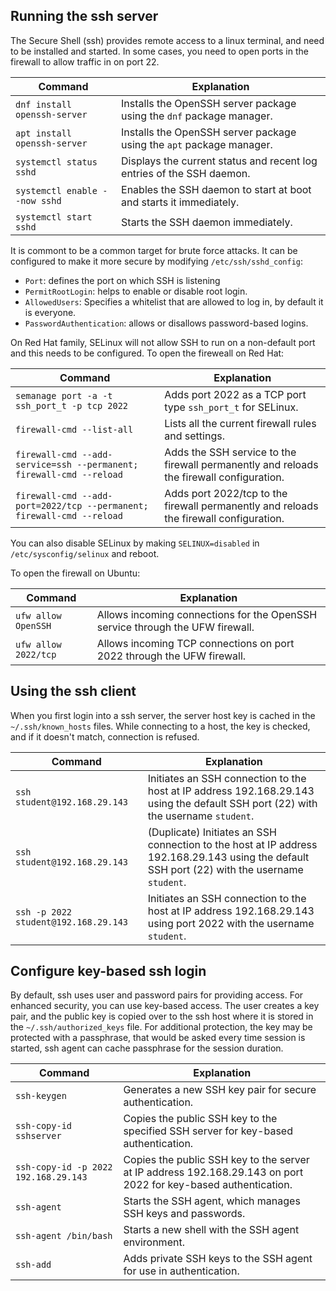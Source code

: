 ## Running the ssh server

The Secure Shell (ssh) provides remote access to a linux terminal, and need to be installed and started. In some cases, you need to open ports in the firewall to allow traffic in on port 22.

| Command                                   | Explanation                                                                                       |
|-------------------------------------------|---------------------------------------------------------------------------------------------------|
| `dnf install openssh-server`              | Installs the OpenSSH server package using the `dnf` package manager.                              |
| `apt install openssh-server`              | Installs the OpenSSH server package using the `apt` package manager.                              |
| `systemctl status sshd`                   | Displays the current status and recent log entries of the SSH daemon.                             |
| `systemctl enable --now sshd`             | Enables the SSH daemon to start at boot and starts it immediately.                                |
| `systemctl start sshd`                    | Starts the SSH daemon immediately.                                                                |


It is commont to be a common target for brute force attacks. It can be configured to make it more secure by modifying `/etc/ssh/sshd_config`:
 * `Port`: defines the port on which SSH is listening
 * `PermitRootLogin`: helps to enable or disable root login.
 * `AllowedUsers`: Specifies a whitelist that are allowed to log in, by default it is everyone.
 * `PasswordAuthentication`: allows or disallows password-based logins.

On Red Hat family, SELinux will not allow SSH to run on a non-default port and this needs to be configured. To open the fireweall on Red Hat:

| Command                                                                    | Explanation                                                                                       |
|----------------------------------------------------------------------------|---------------------------------------------------------------------------------------------------|
| `semanage port -a -t ssh_port_t -p tcp 2022`                               | Adds port 2022 as a TCP port type `ssh_port_t` for SELinux.                                       |
| `firewall-cmd --list-all`                  | Lists all the current firewall rules and settings.                                                |
| `firewall-cmd --add-service=ssh --permanent; firewall-cmd --reload`        | Adds the SSH service to the firewall permanently and reloads the firewall configuration.          |
| `firewall-cmd --add-port=2022/tcp --permanent; firewall-cmd --reload`      | Adds port 2022/tcp to the firewall permanently and reloads the firewall configuration.            |

You can also disable SELinux by making `SELINUX=disabled` in `/etc/sysconfig/selinux` and reboot.

To open the firewall on Ubuntu:

| Command                          | Explanation                                                                                       |
|----------------------------------|---------------------------------------------------------------------------------------------------|
| `ufw allow OpenSSH`              | Allows incoming connections for the OpenSSH service through the UFW firewall.                     |
| `ufw allow 2022/tcp`             | Allows incoming TCP connections on port 2022 through the UFW firewall.                            |

## Using the ssh client

When you first login into a ssh server, the server host key is cached in the `~/.ssh/known_hosts` files. While connecting to a host, the key is checked, and if it doesn't match, connection is refused.

| Command                                     | Explanation                                                                                       |
|---------------------------------------------|---------------------------------------------------------------------------------------------------|
| `ssh student@192.168.29.143`                | Initiates an SSH connection to the host at IP address 192.168.29.143 using the default SSH port (22) with the username `student`. |
| `ssh student@192.168.29.143`                | (Duplicate) Initiates an SSH connection to the host at IP address 192.168.29.143 using the default SSH port (22) with the username `student`. |
| `ssh -p 2022 student@192.168.29.143`        | Initiates an SSH connection to the host at IP address 192.168.29.143 using port 2022 with the username `student`. |

## Configure key-based ssh login

By default, ssh uses user and password pairs for providing access. For enhanced security, you can use key-based access. The user creates a key pair, and the public key is copied over to the ssh host where it is stored in the `~/.ssh/authorized_keys` file. For additional protection, the key may be protected with a passphrase, that would be asked every time session is started, ssh agent can cache passphrase for the session duration.

| Command                                    | Explanation                                                                                       |
|--------------------------------------------|---------------------------------------------------------------------------------------------------|
| `ssh-keygen`                               | Generates a new SSH key pair for secure authentication.                                           |
| `ssh-copy-id sshserver`                    | Copies the public SSH key to the specified SSH server for key-based authentication.               |
| `ssh-copy-id -p 2022 192.168.29.143`       | Copies the public SSH key to the server at IP address 192.168.29.143 on port 2022 for key-based authentication. |
| `ssh-agent`                                | Starts the SSH agent, which manages SSH keys and passwords.                                       |
| `ssh-agent /bin/bash`                      | Starts a new shell with the SSH agent environment.                                                |
| `ssh-add`                                  | Adds private SSH keys to the SSH agent for use in authentication.                                 |
